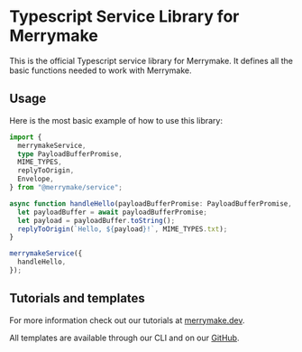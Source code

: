 # Typescript Service Library for Merrymake

This is the official Typescript service library for Merrymake. It defines all the basic functions needed to work with Merrymake.

## Usage

Here is the most basic example of how to use this library: 

```ts
import {
  merrymakeService,
  type PayloadBufferPromise,
  MIME_TYPES,
  replyToOrigin,
  Envelope,
} from "@merrymake/service";

async function handleHello(payloadBufferPromise: PayloadBufferPromise, envelope: Envelope) {
  let payloadBuffer = await payloadBufferPromise;
  let payload = payloadBuffer.toString();
  replyToOrigin(`Hello, ${payload}!`, MIME_TYPES.txt);
}

merrymakeService({
  handleHello,
});
```

## Tutorials and templates

For more information check out our tutorials at [merrymake.dev](https://merrymake.dev).

All templates are available through our CLI and on our [GitHub](https://github.com/merrymake).
